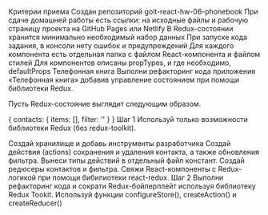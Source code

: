 Критерии приема Создан репозиторий goit-react-hw-06-phonebook При сдаче домашней работы есть ссылки:
на исходные файлы и рабочую страницу проекта на GitHub Pages или Netlify В Redux-состоянии хранится
минимально необходимый набор данных При запуске кода задания, в консоли нету ошибок и предупреждений
Для каждого компонента есть отдельная папка с файлом React-компонента и файлом стилей Для
компонентов описаны propTypes, и где необходимо, defaultProps Телефонная книга Выполни рефакторинг
кода приложения «Телефонная книга» добавив управление состоянием при помощи библиотеки Redux.

Пусть Redux-состояние выглядит следующим образом.

{ contacts: { items: [], filter: '' } } Шаг 1 Используй только возможности библиотеки Redux (без
redux-toolkit).

Создай хранилище и добавь инструменты разработчика Создай действия (actions) сохранения и удаления
контакта, а также обновления фильтра. Вынеси типы действий в отдельный файл констант. Создай
редюсеры контактов и фильтра. Свяжи React-компоненты с Redux-логикой при помощи бибилиотеки
react-redux. Шаг 2 Выполни рефакторинг кода и сократи Redux-бойлерплейт используя библиотеку Redux
Tookit. Используй функции configureStore(), createAction() и createReducer()
